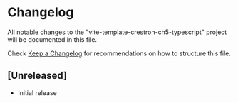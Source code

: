 # Changelog

All notable changes to the "vite-template-crestron-ch5-typescript" project will be documented in this file.

Check [Keep a Changelog](http://keepachangelog.com/) for recommendations on how to structure this file.

## [Unreleased]

-   Initial release
